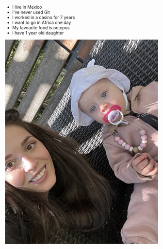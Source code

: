 - I live in Mexico
- I've never used Git
- I worked in a casino for 7 years
- I want to go in Africa one day
- My favourite food is octopus
- I have 1 year old daughter


![Selfie](https://github.com/EvgeniyaYar/Homework-5/blob/main/img/IMG_7103.jpg)